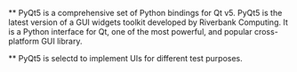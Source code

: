** PyQt5 is a comprehensive set of Python bindings for Qt v5. PyQt5 is the latest version of a GUI widgets toolkit developed by Riverbank Computing. It is a Python interface for Qt, one of the most powerful, and popular cross-platform GUI library.

** PyQt5 is selectd to implement UIs for different test purposes.

